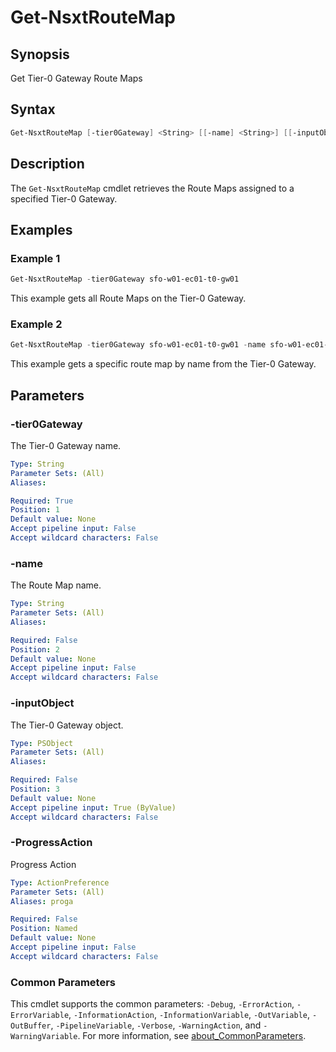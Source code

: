 # Get-NsxtRouteMap

## Synopsis

Get Tier-0 Gateway Route Maps

## Syntax

```powershell
Get-NsxtRouteMap [-tier0Gateway] <String> [[-name] <String>] [[-inputObject] <PSObject>] [-ProgressAction <ActionPreference>] [<CommonParameters>]
```

## Description

The `Get-NsxtRouteMap` cmdlet retrieves the Route Maps assigned to a specified Tier-0 Gateway.

## Examples

### Example 1

```powershell
Get-NsxtRouteMap -tier0Gateway sfo-w01-ec01-t0-gw01
```

This example gets all Route Maps on the Tier-0 Gateway.

### Example 2

```powershell
Get-NsxtRouteMap -tier0Gateway sfo-w01-ec01-t0-gw01 -name sfo-w01-ec01-t0-gw01-routemap
```

This example gets a specific route map by name from the Tier-0 Gateway.

## Parameters

### -tier0Gateway

The Tier-0 Gateway name.

```yaml
Type: String
Parameter Sets: (All)
Aliases:

Required: True
Position: 1
Default value: None
Accept pipeline input: False
Accept wildcard characters: False
```

### -name

The Route Map name.

```yaml
Type: String
Parameter Sets: (All)
Aliases:

Required: False
Position: 2
Default value: None
Accept pipeline input: False
Accept wildcard characters: False
```

### -inputObject

The Tier-0 Gateway object.

```yaml
Type: PSObject
Parameter Sets: (All)
Aliases:

Required: False
Position: 3
Default value: None
Accept pipeline input: True (ByValue)
Accept wildcard characters: False
```

### -ProgressAction

Progress Action

```yaml
Type: ActionPreference
Parameter Sets: (All)
Aliases: proga

Required: False
Position: Named
Default value: None
Accept pipeline input: False
Accept wildcard characters: False
```

### Common Parameters

This cmdlet supports the common parameters: `-Debug`, `-ErrorAction`, `-ErrorVariable`, `-InformationAction`, `-InformationVariable`, `-OutVariable`, `-OutBuffer`, `-PipelineVariable`, `-Verbose`, `-WarningAction`, and `-WarningVariable`. For more information, see [about_CommonParameters](http://go.microsoft.com/fwlink/?LinkID=113216).
